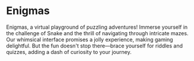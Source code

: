 # Enigmas
Enigmas, a virtual playground of puzzling adventures! Immerse yourself in the challenge of Snake and the thrill of navigating through intricate mazes. Our whimsical interface promises a jolly experience, making gaming delightful. But the fun doesn't stop there—brace yourself for riddles and quizzes, adding a dash of curiosity to your journey.
